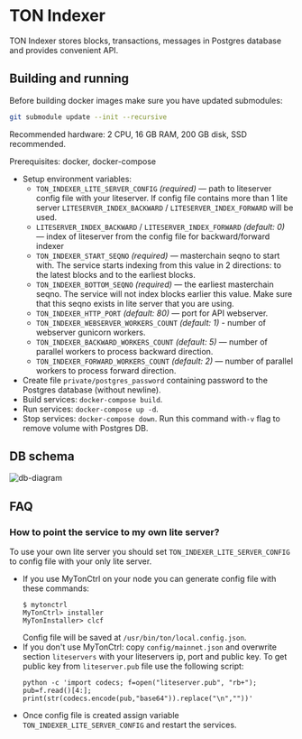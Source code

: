 # TON Indexer

TON Indexer stores blocks, transactions, messages in Postgres database and provides convenient API.

## Building and running

Before building docker images make sure you have updated submodules:
```sh
git submodule update --init --recursive
```

Recommended hardware: 2 CPU, 16 GB RAM, 200 GB disk, SSD recommended.

Prerequisites: docker, docker-compose

  - Setup environment variables:
    - `TON_INDEXER_LITE_SERVER_CONFIG` *(required)* — path to liteserver config file with your liteserver. If config file contains more than 1 lite server `LITESERVER_INDEX_BACKWARD` / `LITESERVER_INDEX_FORWARD` will be used.
    - `LITESERVER_INDEX_BACKWARD` / `LITESERVER_INDEX_FORWARD` *(default: 0)* — index of liteserver from the config file for backward/forward indexer
    - `TON_INDEXER_START_SEQNO` *(required)* — masterchain seqno to start with. The service starts indexing from this value in 2 directions: to the latest blocks and to the earliest blocks.
    - `TON_INDEXER_BOTTOM_SEQNO` *(required)* — the earliest masterchain seqno. The service will not index blocks earlier this value. Make sure that this seqno exists in lite server that you are using.
    - `TON_INDEXER_HTTP_PORT` *(default: 80)* — port for API webserver.
    - `TON_INDEXER_WEBSERVER_WORKERS_COUNT` *(default: 1)* - number of webserver gunicorn workers.
    - `TON_INDEXER_BACKWARD_WORKERS_COUNT` *(default: 5)* — number of parallel workers to process backward direction.
    - `TON_INDEXER_FORWARD_WORKERS_COUNT` *(default: 2)* — number of parallel workers to process forward direction.
  - Create file `private/postgres_password` containing password to the Postgres database (without newline).
  - Build services: `docker-compose build`.
  - Run services: `docker-compose up -d`.
  - Stop services: `docker-compose down`. Run this command with`-v` flag to remove volume with Postgres DB.

## DB schema

![db-diagram](db-diagram.png)

## FAQ
### How to point the service to my own lite server?

To use your own lite server you should set `TON_INDEXER_LITE_SERVER_CONFIG` to config file with your only lite server.

- If you use MyTonCtrl on your node you can generate config file with these commands: 
    ```
    $ mytonctrl
    MyTonCtrl> installer
    MyTonInstaller> clcf
    ```
    Config file will be saved at `/usr/bin/ton/local.config.json`.
- If you don't use MyTonCtrl: copy `config/mainnet.json` and overwrite section `liteservers` with your liteservers ip, port and public key. To get public key from `liteserver.pub` file use the following script:
    ```
    python -c 'import codecs; f=open("liteserver.pub", "rb+"); pub=f.read()[4:]; print(str(codecs.encode(pub,"base64")).replace("\n",""))'
    ```
- Once config file is created assign variable `TON_INDEXER_LITE_SERVER_CONFIG` and restart the services.
